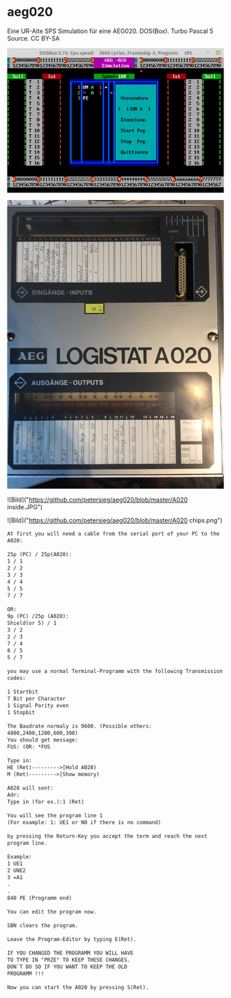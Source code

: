 # aeg020

Eine UR-Alte SPS Simulation für eine AEG020. DOS(Box). Turbo Pascal 5 Source.
CC BY-SA

![Bild](https://github.com/petersieg/aeg020/blob/master/aeg020.png)

![Bild](https://github.com/petersieg/aeg020/blob/master/A020.JPG)

![Bild]("https://github.com/petersieg/aeg020/blob/master/A020 inside.JPG")

![Bild]("https://github.com/petersieg/aeg020/blob/master/A020 chips.png")

```
At first you will need a cable from the serial port of your PC to the A020:

25p (PC) / 25p(A020):
1 / 1
2 / 2
3 / 3
4 / 4
5 / 5
7 / 7

OR:
9p (PC) /25p (A020):
Shield(or 5) / 1
3 / 2
2 / 3
7 / 4
8 / 5
5 / 7

you may use a normal Terminal-Programm with the following Transmission codes:

1 Startbit
7 Bit per Character
1 Signal Parity even
1 Stopbit

The Baudrate normaly is 9600. (Possible others: 4800,2400,1200,600,300)
You should get message:
FUS: (OR: *FUS

Type in:
HE (Ret)--------->[Hold A020)
M (Ret)--------->[Show memory)

A020 will sent:
Adr:
Type in (for ex.):1 (Ret)

You will see the program line 1
(For example: 1: UE1 or NO if there is no command)

by pressing the Return-Key you accept the term and reach the next program line.

Example:
1 UE1
2 UNE2
3 =A1
.
.
840 PE (Programm end)

You can edit the program now.

SBN clears the program.

Leave the Program-Editor by typing E(Ret).

IF YOU CHANGED THE PROGRAMM YOU WILL HAVE
TO TYPE IN "PRZE" TO KEEP THESE CHANGES.
DON`T DO SO IF YOU WANT TO KEEP THE OLD
PROGRAMM !!!

Now you can start the A020 by pressing S(Ret).
```

